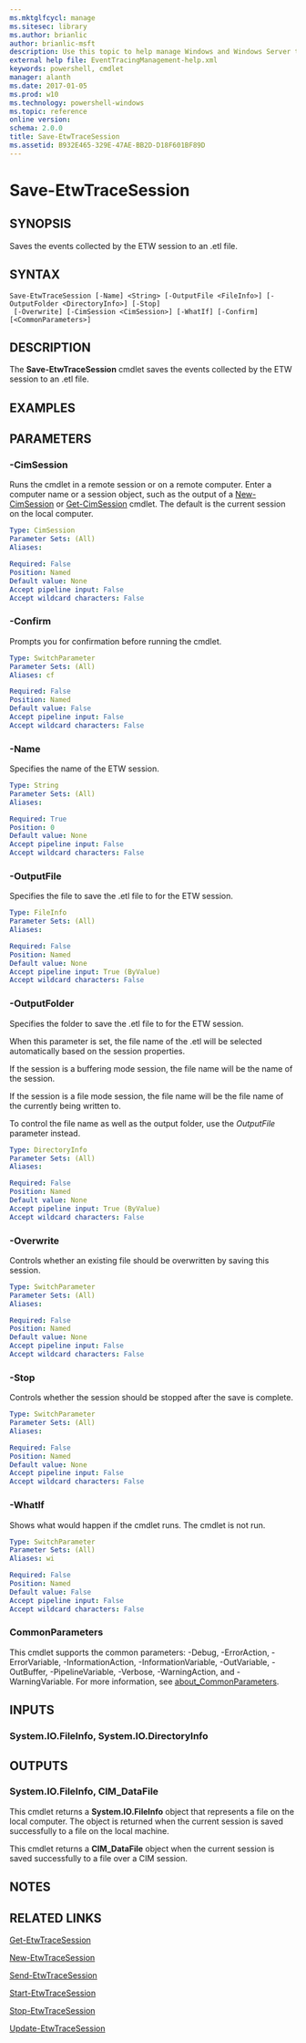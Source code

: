 ```yaml
---
ms.mktglfcycl: manage
ms.sitesec: library
ms.author: brianlic
author: brianlic-msft
description: Use this topic to help manage Windows and Windows Server technologies with Windows PowerShell.
external help file: EventTracingManagement-help.xml
keywords: powershell, cmdlet
manager: alanth
ms.date: 2017-01-05
ms.prod: w10
ms.technology: powershell-windows
ms.topic: reference
online version: 
schema: 2.0.0
title: Save-EtwTraceSession
ms.assetid: B932E465-329E-47AE-BB2D-D18F601BF89D
---
```


# Save-EtwTraceSession

## SYNOPSIS
Saves the events collected by the ETW session to an .etl file.

## SYNTAX

```
Save-EtwTraceSession [-Name] <String> [-OutputFile <FileInfo>] [-OutputFolder <DirectoryInfo>] [-Stop]
 [-Overwrite] [-CimSession <CimSession>] [-WhatIf] [-Confirm] [<CommonParameters>]
```

## DESCRIPTION
The **Save-EtwTraceSession** cmdlet saves the events collected by the ETW session to an .etl file.

## EXAMPLES


## PARAMETERS

### -CimSession
Runs the cmdlet in a remote session or on a remote computer.
Enter a computer name or a session object, such as the output of a [New-CimSession](http://go.microsoft.com/fwlink/p/?LinkId=227967) or [Get-CimSession](http://go.microsoft.com/fwlink/p/?LinkId=227966) cmdlet.
The default is the current session on the local computer.

```yaml
Type: CimSession
Parameter Sets: (All)
Aliases: 

Required: False
Position: Named
Default value: None
Accept pipeline input: False
Accept wildcard characters: False
```

### -Confirm
Prompts you for confirmation before running the cmdlet.

```yaml
Type: SwitchParameter
Parameter Sets: (All)
Aliases: cf

Required: False
Position: Named
Default value: False
Accept pipeline input: False
Accept wildcard characters: False
```

### -Name
Specifies the name of the ETW session.

```yaml
Type: String
Parameter Sets: (All)
Aliases: 

Required: True
Position: 0
Default value: None
Accept pipeline input: False
Accept wildcard characters: False
```

### -OutputFile
Specifies the file to save the .etl file to for the ETW session.

```yaml
Type: FileInfo
Parameter Sets: (All)
Aliases: 

Required: False
Position: Named
Default value: None
Accept pipeline input: True (ByValue)
Accept wildcard characters: False
```

### -OutputFolder
Specifies the folder to save the .etl file to for the ETW session.

When this parameter is set, the file name of the .etl will be selected automatically based on the session properties.

If the session is a buffering mode session, the file name will be the name of the session.

If the session is a file mode session, the file name will be the file name of the currently being written to.

To control the file name as well as the output folder, use the *OutputFile* parameter instead.

```yaml
Type: DirectoryInfo
Parameter Sets: (All)
Aliases: 

Required: False
Position: Named
Default value: None
Accept pipeline input: True (ByValue)
Accept wildcard characters: False
```

### -Overwrite
Controls whether an existing file should be overwritten by saving this session.

```yaml
Type: SwitchParameter
Parameter Sets: (All)
Aliases: 

Required: False
Position: Named
Default value: None
Accept pipeline input: False
Accept wildcard characters: False
```

### -Stop
Controls whether the session should be stopped after the save is complete.

```yaml
Type: SwitchParameter
Parameter Sets: (All)
Aliases: 

Required: False
Position: Named
Default value: None
Accept pipeline input: False
Accept wildcard characters: False
```

### -WhatIf
Shows what would happen if the cmdlet runs.
The cmdlet is not run.

```yaml
Type: SwitchParameter
Parameter Sets: (All)
Aliases: wi

Required: False
Position: Named
Default value: False
Accept pipeline input: False
Accept wildcard characters: False
```

### CommonParameters
This cmdlet supports the common parameters: -Debug, -ErrorAction, -ErrorVariable, -InformationAction, -InformationVariable, -OutVariable, -OutBuffer, -PipelineVariable, -Verbose, -WarningAction, and -WarningVariable. For more information, see [about_CommonParameters](http://go.microsoft.com/fwlink/?LinkID=113216).

## INPUTS

### System.IO.FileInfo, System.IO.DirectoryInfo

## OUTPUTS

### System.IO.FileInfo, CIM_DataFile
This cmdlet returns a **System.IO.FileInfo** object that represents a file on the local computer.
The object is returned when the current session is saved successfully to a file on the local machine.

This cmdlet returns a **CIM_DataFile** object when the current session is saved successfully to a file over a CIM session.

## NOTES

## RELATED LINKS

[Get-EtwTraceSession](./Get-EtwTraceSession.md)

[New-EtwTraceSession](./New-EtwTraceSession.md)

[Send-EtwTraceSession](./Send-EtwTraceSession.md)

[Start-EtwTraceSession](./Start-EtwTraceSession.md)

[Stop-EtwTraceSession](./Stop-EtwTraceSession.md)

[Update-EtwTraceSession](./Update-EtwTraceSession.md)

